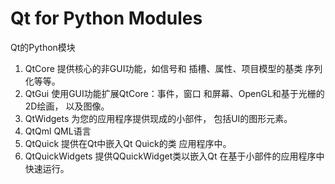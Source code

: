 # Qt for Python Modules

Qt的Python模块

1. QtCore
提供核心的非GUI功能，如信号和 插槽、属性、项目模型的基类 序列化等等。
2. QtGui
使用GUI功能扩展QtCore：事件，窗口 和屏幕、OpenGL和基于光栅的2D绘画， 以及图像。
3. QtWidgets
为您的应用程序提供现成的小部件， 包括UI的图形元素。
4. QtQml
QML语言
5. QtQuick
提供在Qt中嵌入Qt Quick的类 应用程序中。
6. QtQuickWidgets
提供QQuickWidget类以嵌入Qt 在基于小部件的应用程序中快速运行。
